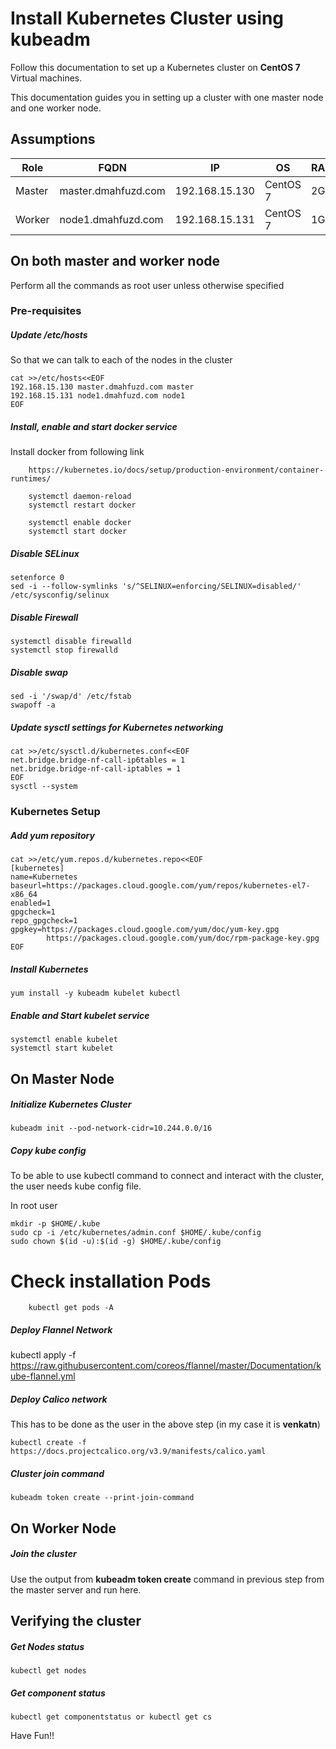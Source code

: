 # Install Kubernetes Cluster using kubeadm
Follow this documentation to set up a Kubernetes cluster on __CentOS 7__ Virtual machines.

This documentation guides you in setting up a cluster with one master node and one worker node.

## Assumptions
|Role|FQDN|IP|OS|RAM|CPU|
|----|----|----|----|----|----|
|Master|master.dmahfuzd.com|192.168.15.130|CentOS 7|2G|2|
|Worker|node1.dmahfuzd.com|192.168.15.131|CentOS 7|1G|1|

## On both master and worker node
Perform all the commands as root user unless otherwise specified
### Pre-requisites
##### Update /etc/hosts
So that we can talk to each of the nodes in the cluster
```
cat >>/etc/hosts<<EOF
192.168.15.130 master.dmahfuzd.com master
192.168.15.131 node1.dmahfuzd.com node1
EOF
```
##### Install, enable and start docker service

Install docker from following link

        https://kubernetes.io/docs/setup/production-environment/container-runtimes/

        systemctl daemon-reload
        systemctl restart docker

        systemctl enable docker 
        systemctl start docker

##### Disable SELinux
```
setenforce 0
sed -i --follow-symlinks 's/^SELINUX=enforcing/SELINUX=disabled/' /etc/sysconfig/selinux
```
##### Disable Firewall
```
systemctl disable firewalld
systemctl stop firewalld
```
##### Disable swap
```
sed -i '/swap/d' /etc/fstab
swapoff -a
```
##### Update sysctl settings for Kubernetes networking
```
cat >>/etc/sysctl.d/kubernetes.conf<<EOF
net.bridge.bridge-nf-call-ip6tables = 1
net.bridge.bridge-nf-call-iptables = 1
EOF
sysctl --system
```
### Kubernetes Setup
##### Add yum repository
```
cat >>/etc/yum.repos.d/kubernetes.repo<<EOF
[kubernetes]
name=Kubernetes
baseurl=https://packages.cloud.google.com/yum/repos/kubernetes-el7-x86_64
enabled=1
gpgcheck=1
repo_gpgcheck=1
gpgkey=https://packages.cloud.google.com/yum/doc/yum-key.gpg
        https://packages.cloud.google.com/yum/doc/rpm-package-key.gpg
EOF
```
##### Install Kubernetes
```
yum install -y kubeadm kubelet kubectl
```
##### Enable and Start kubelet service
```
systemctl enable kubelet
systemctl start kubelet
```
## On Master Node
##### Initialize Kubernetes Cluster
```
kubeadm init --pod-network-cidr=10.244.0.0/16
```
##### Copy kube config
To be able to use kubectl command to connect and interact with the cluster, the user needs kube config file.

In root user
```
mkdir -p $HOME/.kube
sudo cp -i /etc/kubernetes/admin.conf $HOME/.kube/config
sudo chown $(id -u):$(id -g) $HOME/.kube/config

```

# Check installation Pods

        kubectl get pods -A

##### Deploy Flannel Network

kubectl apply -f https://raw.githubusercontent.com/coreos/flannel/master/Documentation/kube-flannel.yml


##### Deploy Calico network
This has to be done as the user in the above step (in my case it is __venkatn__)
```
kubectl create -f https://docs.projectcalico.org/v3.9/manifests/calico.yaml
```

##### Cluster join command
```
kubeadm token create --print-join-command
```
## On Worker Node
##### Join the cluster
Use the output from __kubeadm token create__ command in previous step from the master server and run here.


## Verifying the cluster
##### Get Nodes status
```
kubectl get nodes
```
##### Get component status
```
kubectl get componentstatus or kubectl get cs
```

Have Fun!!
